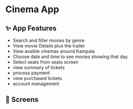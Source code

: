 #  Cinema App
## :sparkles: App Features

- Search and filter movies by genre
- View movie Details plus the trailer
- View avaible cinemas around Kampala
- Choose date and time to see movies showing that day
- Select seats from seats screen
- view summary of tickets
- process payment
- view purchased tickets
- account management

## :iphone: Screens
